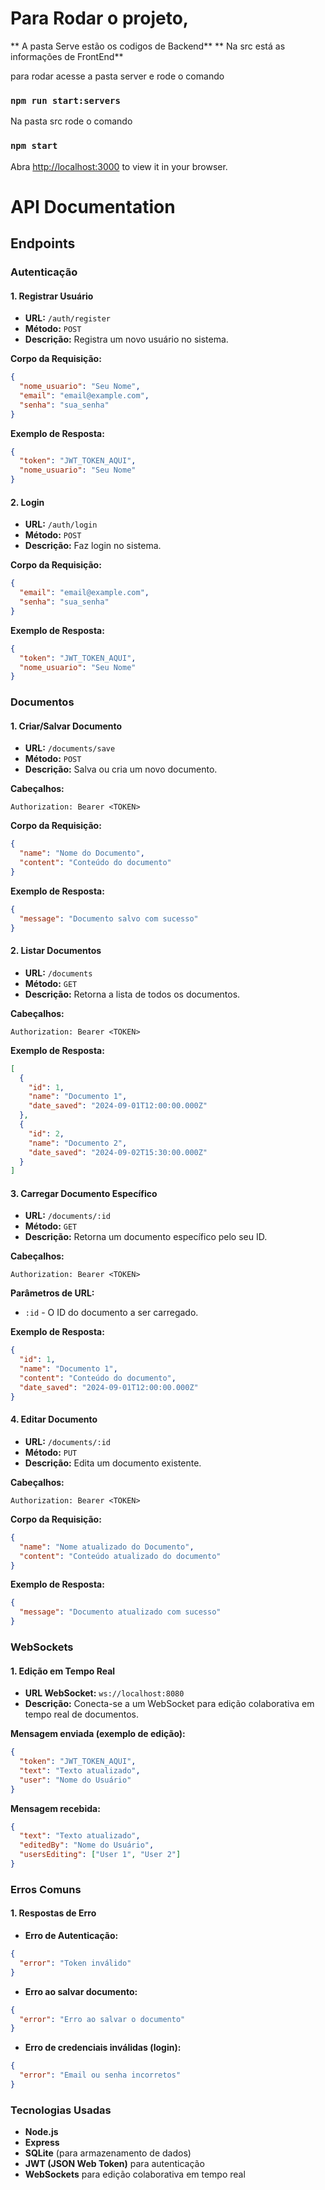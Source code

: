 # Para Rodar o projeto, 

** A pasta Serve estão os codigos de Backend**
** Na src está as informações de FrontEnd**

para rodar acesse a pasta server e rode o comando 

### `npm run start:servers`

Na pasta src rode o comando 

### `npm start`

Abra [http://localhost:3000](http://localhost:3000) to view it in your browser.

# API Documentation

## Endpoints

### Autenticação

#### 1. Registrar Usuário

- **URL:** `/auth/register`
- **Método:** `POST`
- **Descrição:** Registra um novo usuário no sistema.
  
**Corpo da Requisição:**

```json
{
  "nome_usuario": "Seu Nome",
  "email": "email@example.com",
  "senha": "sua_senha"
}
```

**Exemplo de Resposta:**

```json
{
  "token": "JWT_TOKEN_AQUI",
  "nome_usuario": "Seu Nome"
}
```

#### 2. Login

- **URL:** `/auth/login`
- **Método:** `POST`
- **Descrição:** Faz login no sistema.

**Corpo da Requisição:**

```json
{
  "email": "email@example.com",
  "senha": "sua_senha"
}
```

**Exemplo de Resposta:**

```json
{
  "token": "JWT_TOKEN_AQUI",
  "nome_usuario": "Seu Nome"
}
```

### Documentos

#### 1. Criar/Salvar Documento

- **URL:** `/documents/save`
- **Método:** `POST`
- **Descrição:** Salva ou cria um novo documento.

**Cabeçalhos:**

```
Authorization: Bearer <TOKEN>
```

**Corpo da Requisição:**

```json
{
  "name": "Nome do Documento",
  "content": "Conteúdo do documento"
}
```

**Exemplo de Resposta:**

```json
{
  "message": "Documento salvo com sucesso"
}
```

#### 2. Listar Documentos

- **URL:** `/documents`
- **Método:** `GET`
- **Descrição:** Retorna a lista de todos os documentos.

**Cabeçalhos:**

```
Authorization: Bearer <TOKEN>
```

**Exemplo de Resposta:**

```json
[
  {
    "id": 1,
    "name": "Documento 1",
    "date_saved": "2024-09-01T12:00:00.000Z"
  },
  {
    "id": 2,
    "name": "Documento 2",
    "date_saved": "2024-09-02T15:30:00.000Z"
  }
]
```

#### 3. Carregar Documento Específico

- **URL:** `/documents/:id`
- **Método:** `GET`
- **Descrição:** Retorna um documento específico pelo seu ID.

**Cabeçalhos:**

```
Authorization: Bearer <TOKEN>
```

**Parâmetros de URL:**
- `:id` - O ID do documento a ser carregado.

**Exemplo de Resposta:**

```json
{
  "id": 1,
  "name": "Documento 1",
  "content": "Conteúdo do documento",
  "date_saved": "2024-09-01T12:00:00.000Z"
}
```

#### 4. Editar Documento

- **URL:** `/documents/:id`
- **Método:** `PUT`
- **Descrição:** Edita um documento existente.

**Cabeçalhos:**

```
Authorization: Bearer <TOKEN>
```

**Corpo da Requisição:**

```json
{
  "name": "Nome atualizado do Documento",
  "content": "Conteúdo atualizado do documento"
}
```

**Exemplo de Resposta:**

```json
{
  "message": "Documento atualizado com sucesso"
}
```

### WebSockets

#### 1. Edição em Tempo Real

- **URL WebSocket:** `ws://localhost:8080`
- **Descrição:** Conecta-se a um WebSocket para edição colaborativa em tempo real de documentos.

**Mensagem enviada (exemplo de edição):**

```json
{
  "token": "JWT_TOKEN_AQUI",
  "text": "Texto atualizado",
  "user": "Nome do Usuário"
}
```

**Mensagem recebida:**

```json
{
  "text": "Texto atualizado",
  "editedBy": "Nome do Usuário",
  "usersEditing": ["User 1", "User 2"]
}
```

### Erros Comuns

#### 1. Respostas de Erro

- **Erro de Autenticação:**

```json
{
  "error": "Token inválido"
}
```

- **Erro ao salvar documento:**

```json
{
  "error": "Erro ao salvar o documento"
}
```

- **Erro de credenciais inválidas (login):**

```json
{
  "error": "Email ou senha incorretos"
}
```

### Tecnologias Usadas

- **Node.js**
- **Express**
- **SQLite** (para armazenamento de dados)
- **JWT (JSON Web Token)** para autenticação
- **WebSockets** para edição colaborativa em tempo real
